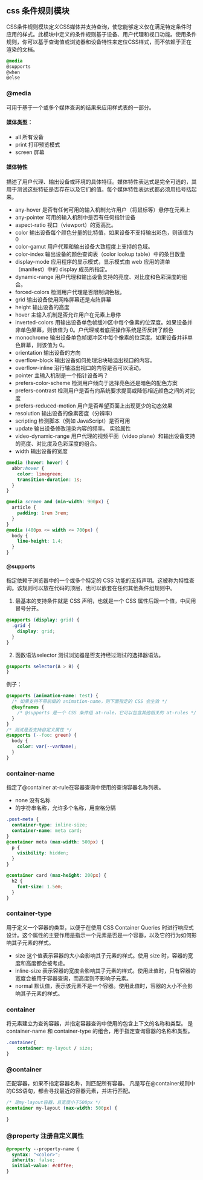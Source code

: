 ## css 条件规则模块

CSS条件规则模块定义CSS媒体并支持查询，使您能够定义仅在满足特定条件时应用的样式。此模块中定义的条件规则基于设备、用户代理和视口功能。使用条件规则，你可以基于查询值或浏览器和设备特性来定位CSS样式，而不依赖于正在渲染的文档。

```css
@media
@supports
@when
@else
```
### @media
可用于基于一个或多个媒体查询的结果来应用样式表的一部分。
#### 媒体类型：
- all 所有设备
- print 打印预览模式
- screen 屏幕
#### 媒体特性
描述了用户代理、输出设备或环境的具体特征。媒体特性表达式是完全可选的，其用于测试这些特征是否存在以及它们的值。每个媒体特性表达式都必须用括号括起来。
- any-hover 是否有任何可用的输入机制允许用户（将鼠标等）悬停在元素上
- any-pointer 可用的输入机制中是否有任何指针设备
- aspect-ratio 视口（viewport）的宽高比。
- color 输出设备每个颜色分量的比特值，如果设备不支持输出彩色，则该值为 0
- color-gamut 用户代理和输出设备大致程度上支持的色域。
- color-index 输出设备的颜色查询表（color lookup table）中的条目数量
- display-mode 应用程序的显示模式，显示模式由 web 应用的清单（manifest）中的 display 成员所指定。
- dynamic-range 用户代理和输出设备支持的亮度、对比度和色彩深度的组合。
- forced-colors 检测用户代理是否限制调色板。
- grid 输出设备使用网格屏幕还是点阵屏幕
- height 输出设备的高度
- hover 主输入机制是否允许用户在元素上悬停
- inverted-colors 用输出设备单色帧缓冲区中每个像素的位深度。如果设备并非单色屏幕，则该值为 0。户代理或者底层操作系统是否反转了颜色
- monochrome 输出设备单色帧缓冲区中每个像素的位深度。如果设备并非单色屏幕，则该值为 0。
- orientation 输出设备的方向
- overflow-block 输出设备如何处理沿块轴溢出视口的内容。
- overflow-inline 沿行轴溢出视口的内容是否可以滚动。
- pointer 主输入机制是一个指针设备吗？
- prefers-color-scheme 检测用户倾向于选择亮色还是暗色的配色方案
- prefers-contrast 检测用户是否有向系统要求提高或降低相近颜色之间的对比度
-  prefers-reduced-motion 用户是否希望页面上出现更少的动态效果
- resolution 输出设备的像素密度（分辨率）
- scripting 检测脚本（例如 JavaScript）是否可用
- update 输出设备修改渲染内容的频率。 实验属性
- video-dynamic-range 用户代理的视频平面（video plane）和输出设备支持的亮度、对比度及色彩深度的组合。
- width 输出设备的宽度
```css
@media (hover: hover) {
  abbr:hover {
    color: limegreen;
    transition-duration: 1s;
  }
}

@media screen and (min-width: 900px) {
  article {
    padding: 1rem 3rem;
  }
}
@media (400px <= width <= 700px) {
  body {
    line-height: 1.4;
  }
}
```

#### @supports 
指定依赖于浏览器中的一个或多个特定的 CSS 功能的支持声明。这被称为特性查询。该规则可以放在代码的顶层，也可以嵌套在任何其他条件组规则中。

1. 最基本的支持条件就是 CSS 声明，也就是一个 CSS 属性后跟一个值，中间用冒号分开。
```css
@supports (display: grid) {
  .grid {
    display: grid;
  }
}
```
2. 函数语法selector
测试浏览器是否支持经过测试的选择器语法。
```css
@supports selector(A > B) {
}
```

例子：
```css
@supports (animation-name: test) {
  /* 如果支持不带前缀的 animation-name，则下面指定的 CSS 会生效 */
  @keyframes {
    /* @supports 是一个 CSS 条件组 at-rule，它可以包含其他相关的 at-rules */
  }
}
/* 测试是否支持自定义属性 */
@supports (--foo: green) {
  body {
    color: var(--varName);
  }
}
```


### container-name
指定了@container at-rule在容器查询中使用的查询容器名称列表。
- none 没有名称
- <custom-ident> 的字符串名称，允许多个名称，用空格分隔
```css
.post-meta {
  container-type: inline-size;
  container-name: meta card;
}
@container meta (max-width: 500px) {
  p {
    visibility: hidden;
  }
}

@container card (max-height: 200px) {
  h2 {
    font-size: 1.5em;
  }
}
```

### container-type
用于定义一个容器的类型，以便于在使用 CSS Container Queries 时进行响应式设计。这个属性的主要作用是指示一个元素是否是一个容器，以及它的行为如何影响其子元素的样式。
- size  这个值表示容器的大小会影响其子元素的样式。使用 size 时，容器的宽度和高度都会被考虑。
- inline-size 表示容器的宽度会影响其子元素的样式。使用此值时，只有容器的宽度会被用于容器查询，而高度则不影响子元素。
- normal 默认值，表示该元素不是一个容器。使用此值时，容器的大小不会影响其子元素的样式。

### container
将元素建立为查询容器，并指定容器查询中使用的包含上下文的名称和类型。
是 container-name 和 container-type 的组合，用于指定查询容器的名称和类型。
```css
.container{
    container: my-layout / size;
}
```

### @container
匹配容器，如果不指定容器名称，则匹配所有容器。
凡是写在@container规则中的CSS语句，都会寻找最近的容器元素，并进行匹配。
```css
/* 是my-layout容器，且宽度小于500px */
@container my-layout (max-width: 500px) {
    
}
```


### @property 注册自定义属性
```css
@property --property-name {
  syntax: "<color>";
  inherits: false;
  initial-value: #c0ffee;
}

```